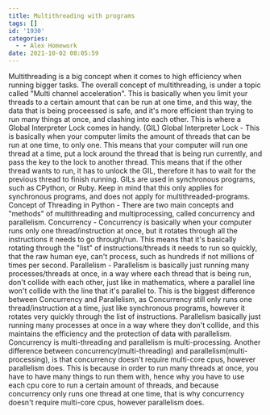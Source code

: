 ```yaml
---
title: Multithreading with programs
tags: []
id: '1930'
categories:
  - - Alex Homework
date: 2021-10-02 08:05:59
---
```


Multithreading is a big concept when it comes to high efficiency when running bigger tasks. The overall concept of multithreading, is under a topic called "Multi channel acceleration". This is basically when you limit your threads to a certain amount that can be run at one time, and this way, the data that is being proceessed is safe, and it's more efficient than trying to run many things at once, and clashing into each other. This is where a Global Interpreter Lock comes in handy. (GIL) Global Interpreter Lock - This is basically when your computer limits the amount of threads that can be run at one time, to only one. This means that your computer will run one thread at a time, put a lock around the thread that is being run currently, and pass the key to the lock to another thread. This means that if the other thread wants to run, it has to unlock the GIL, therefore it has to wait for the previous thread to finish running. GILs are used in synchronous programs, such as CPython, or Ruby. Keep in mind that this only applies for synchronous programs, and does not apply for multithreaded-programs. Concept of Threading in Python - There are two main concepts and "methods" of multithreading and multiprocessing, called concurrency and parallelism. Concurrency - Concurrency is basically when your computer runs only one thread/instruction at once, but it rotates through all the instructions it needs to go through/run. This means that it's basically rotating through the "list" of instructions/threads it needs to run so quickly, that the raw human eye, can't process, such as hundreds if not millions of times per second. Parallelism - Parallelism is basically just running many processes/threads at once, in a way where each thread that is being run, don't collide with each other, just like in mathematics, where a parallel line won't collide with the line that it's parallel to. This is the biggest difference between Concurrency and Parallelism, as Concurrency still only runs one thread/instruction at a time, just like synchronous programs, however it rotates very quickly through the list of instructions. Parallelism basically just running many processes at once in a way where they don't collide, and this maintains the efficiency and the protection of data with parallelism. Concurrency is multi-threading and parallelism is multi-processing. Another difference between concurrency(multi-threading) and parallelism(multi-processing), is that concurrency doesn't require multi-core cpus, however parallelism does. This is because in order to run many threads at once, you have to have many things to run them with, hence why you have to use each cpu core to run a certain amount of threads, and because concurrency only runs one thread at one time, that is why concurrency doesn't require multi-core cpus, however parallelism does.
